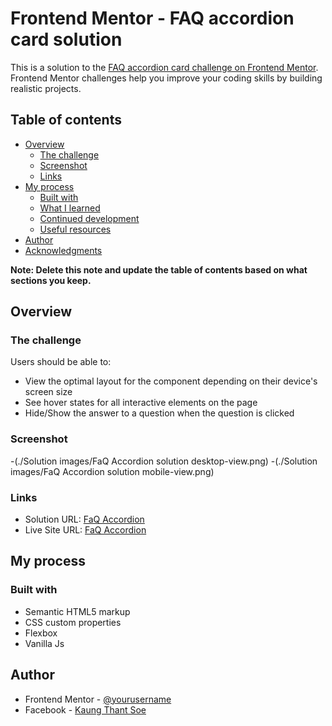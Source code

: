 # Frontend Mentor - FAQ accordion card solution

This is a solution to the [FAQ accordion card challenge on Frontend Mentor](https://www.frontendmentor.io/challenges/faq-accordion-card-XlyjD0Oam). Frontend Mentor challenges help you improve your coding skills by building realistic projects. 

## Table of contents

- [Overview](#overview)
  - [The challenge](#the-challenge)
  - [Screenshot](#screenshot)
  - [Links](#links)
- [My process](#my-process)
  - [Built with](#built-with)
  - [What I learned](#what-i-learned)
  - [Continued development](#continued-development)
  - [Useful resources](#useful-resources)
- [Author](#author)
- [Acknowledgments](#acknowledgments)

**Note: Delete this note and update the table of contents based on what sections you keep.**

## Overview

### The challenge

Users should be able to:

- View the optimal layout for the component depending on their device's screen size
- See hover states for all interactive elements on the page
- Hide/Show the answer to a question when the question is clicked

### Screenshot

-(./Solution images/FaQ Accordion solution desktop-view.png)
-(./Solution images/FaQ Accordion solution mobile-view.png)


### Links

- Solution URL: [FaQ Accordion](https://your-solution-url.com)
- Live Site URL: [FaQ Accordion](https://your-live-site-url.com)

## My process

### Built with

- Semantic HTML5 markup
- CSS custom properties
- Flexbox
- Vanilla Js
 
## Author

- Frontend Mentor - [@yourusername](https://www.frontendmentor.io/profile/Kaung-Thant-Soe)
- Facebook - [Kaung Thant Soe](https://www.facebook.com/kaung.thant.9275/)



